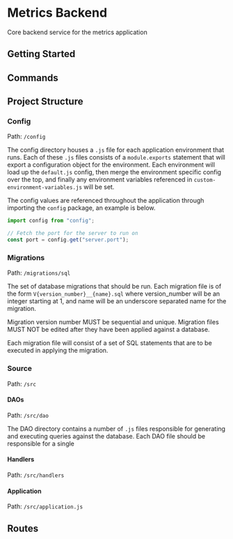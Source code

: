 # Metrics Backend

Core backend service for the metrics application

## Getting Started

## Commands

## Project Structure
### Config
Path: `/config`

The config directory houses a `.js` file for each application environment that runs.
Each of these `.js` files consists of a `module.exports` statement that will export a configuration object for the environment.
Each environment will load up the `default.js` config, then merge the environment specific config over the top, and finally
any environment variables referenced in `custom-environment-variables.js` will be set.

The config values are referenced throughout the application through importing the `config` package, an example is below.

```js
import config from "config";

// Fetch the port for the server to run on
const port = config.get("server.port");
```

### Migrations
Path: `/migrations/sql`

The set of database migrations that should be run. Each migration file is of the form `V{version_number}__{name}.sql` where version_number will be an integer starting at 1, and name will be an underscore separated name for the migration.

Migration version number MUST be sequential and unique. Migration files MUST NOT be edited after they have been applied against a database.

Each migration file will consist of a set of SQL statements that are to be executed in applying the migration.

### Source
Path: `/src`
#### DAOs
Path: `/src/dao`

The DAO directory contains a number of `.js` files responsible for generating and executing queries against the database.
Each DAO file should be responsible for a single

#### Handlers
Path: `/src/handlers`

#### Application
Path: `/src/application.js`

## Routes
